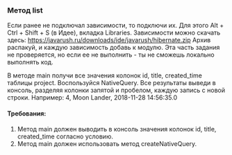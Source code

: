 
### Метод list

Если ранее не подключал зависимости, то подключи их. Для этого Alt + Ctrl + Shift + S (в Идее), вкладка Libraries.
Зависимости можно скачать здесь: https://javarush.ru/downloads/ide/javarush/hibernate.zip
Архив распакуй, и каждую зависимость добавь к модулю.
Эта часть задания не проверяется, но если ее не выполнить - ты не сможешь локально выполнять код.

В методе main получи все значения колонок id, title, created_time таблицы project. Воспользуйся NativeQuery.
Все результаты выведи в консоль, разделяя колонки запятой и пробелом, каждую запись с новой строки.
Например:
4, Moon Lander, 2018-11-28 14:56:35.0


#### Требования:
1.	Метод main должен выводить в консоль значения колонок id, title, created_time согласно условию.
2.	Метод main должен использовать метод createNativeQuery.

